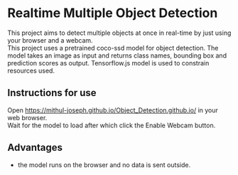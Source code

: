 # Realtime Multiple Object Detection
This project aims to detect multiple objects at once in real-time by just using your browser and a webcam.  
This project uses a pretrained coco-ssd model for object detection. The model takes an image as input and returns class names, bounding box and prediction scores as output. Tensorflow.js model is used to constrain resources used.  

## Instructions for use
Open https://mithul-joseph.github.io/Object_Detection.github.io/ in your web browser.  
Wait for the model to load after which click the Enable Webcam button.

## Advantages
- the model runs on the browser and no data is sent outside.
